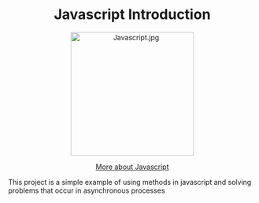 <h1 align="center">Javascript Introduction</h1>
<p align="center"><img src="https://upload.wikimedia.org/wikipedia/commons/thumb/9/99/Unofficial_JavaScript_logo_2.svg/800px-Unofficial_JavaScript_logo_2.svg.png" width="250px" alt="Javascript.jpg" /></p>
<p align="center">
    <a href="https://www.javascript.com/" target="blank">More about Javascript</a>
</p>

This project is a simple example of using methods in javascript and solving problems that occur in asynchronous processes

